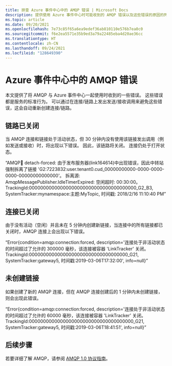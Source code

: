 ```yaml
---
title: 排查 Azure 事件中心中的 AMQP 错误 | Microsoft Docs
description: 提供使用 Azure 事件中心时可能收到的 AMQP 错误以及这些错误的原因的列表。
ms.topic: article
ms.date: 09/20/2021
ms.openlocfilehash: 7e73c85f65a6ea9edef36ab810110e576b7ea0c0
ms.sourcegitcommit: f6e2ea5571e35b9ed3a79a22485eba4d20ae36cc
ms.translationtype: HT
ms.contentlocale: zh-CN
ms.lasthandoff: 09/24/2021
ms.locfileid: "128649390"
---
```

# <a name="amqp-errors-in-azure-event-hubs"></a>Azure 事件中心中的 AMQP 错误
本文提供了将 AMQP 与 Azure 事件中心一起使用时收到的一些错误。 这些错误都是服务的标准行为。 可以通过在连接/链路上发出发送/接收调用来避免这些错误，这会自动重新创建连接/链路。

## <a name="link-is-closed"></a>链路已关闭 
当 AMQP 连接和链接处于活动状态，但 30 分钟内没有使用该链接发出调用（例如发送或接收）时，将出现以下错误。 因此，该链路将关闭。 连接仍处于打开状态。

“AMQP:link: detach-forced: 由于发布服务器(link164614)中出现错误，因此中转站强制拆离了链接 'G2:7223832:user.tenant0.cud_00000000000-0000-0000-0000-00000000000000'。 拆离源: AmqpMessagePublisher.IdleTimerExpired: 空闲超时: 00:30:00。 TrackingId:00000000000000000000000000000000000000_G2_B3, SystemTracker:mynamespace:主题:MyTopic, 时间戳: 2018/2/16 11:10:40 PM”

## <a name="connection-is-closed"></a>连接已关闭
由于没有活动（空闲）并且未在 5 分钟内创建新链接，当连接中的所有链接都已关闭时，AMQP 连接上会出现以下错误。

“Error{condition=amqp:connection:forced, description='连接处于非活动状态的时间超过了允许的 300000 毫秒，该连接被容器 'LinkTracker' 关闭。 TrackingId:00000000000000000000000000000000000_G21, SystemTracker:gateway5, 时间戳:2019-03-06T17:32:00', info=null}”

## <a name="link-isnt-created"></a>未创建链接 
如果创建了新的 AMQP 连接，但在 AMQP 连接创建后的 1 分钟内未创建链接，则会出现此错误。

“Error{condition=amqp:connection:forced, description='连接处于非活动状态的时间超过了允许的 60000 毫秒，该连接被容器 'LinkTracker' 关闭。 TrackingId:0000000000000000000000000000000000000_G21, SystemTracker:gateway5, 时间戳:2019-03-06T18:41:51', info=null}”

## <a name="next-steps"></a>后续步骤
若要详细了解 AMQP，请参阅 [AMQP 1.0 协议指南](../service-bus-messaging/service-bus-amqp-protocol-guide.md)。
